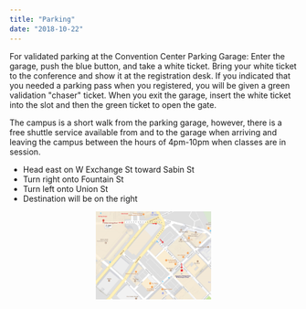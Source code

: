 ```yaml
---
title: "Parking"
date: "2018-10-22"
---
```


For validated parking at the Convention Center Parking Garage: Enter the garage, push the blue button, and take a white ticket. Bring your white ticket to the conference and show it at the registration desk. If you indicated that you needed a parking pass when you registered, you will be given a green validation "chaser" ticket. When you exit the garage, insert the white ticket into the slot and then the green ticket to open the gate. 

The campus is a short walk from the parking garage, however, there is a free shuttle service available from and to the garage when arriving and leaving the campus between the hours of 4pm-10pm when classes are in session.

  - Head east on W Exchange St toward Sabin St
  - Turn right onto Fountain St
  - Turn left onto Union St
  - Destination will be on the right

<p align="center">
  <img src="https://github.com/noreastrconf/noreastrconf.github.io/raw/master/content/parking.png" style="width: 40%; height: 40%;">
</p>

